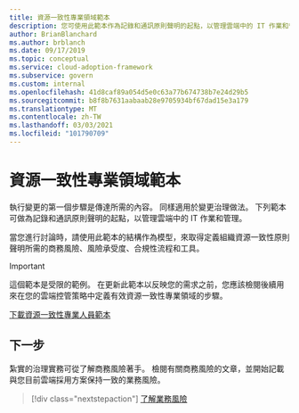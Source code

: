 ```yaml
---
title: 資源一致性專業領域範本
description: 您可使用此範本作為記錄和通訊原則聲明的起點，以管理雲端中的 IT 作業和管理。
author: BrianBlanchard
ms.author: brblanch
ms.date: 09/17/2019
ms.topic: conceptual
ms.service: cloud-adoption-framework
ms.subservice: govern
ms.custom: internal
ms.openlocfilehash: 41d8caf89a054d5e0c63a77b674738b7e24d29b5
ms.sourcegitcommit: b8f8b7631aabaab28e9705934bf67dad15e3a179
ms.translationtype: MT
ms.contentlocale: zh-TW
ms.lasthandoff: 03/03/2021
ms.locfileid: "101790709"
---
```

# <a name="resource-consistency-discipline-template"></a>資源一致性專業領域範本

執行變更的第一個步驟是傳達所需的內容。 同樣適用於變更治理做法。 下列範本可做為記錄和通訊原則聲明的起點，以管理雲端中的 IT 作業和管理。

當您進行討論時，請使用此範本的結構作為模型，來取得定義組織資源一致性原則聲明所需的商務風險、風險承受度、合規性流程和工具。

> [!IMPORTANT]
> 這個範本是受限的範例。 在更新此範本以反映您的需求之前，您應該檢閱後續用來在您的雲端控管策略中定義有效資源一致性專業領域的步驟。

[下載資源一致性專業人員範本](https://raw.githubusercontent.com/microsoft/CloudAdoptionFramework/master/govern/resource-consistency-discipline-template.docx)

## <a name="next-steps"></a>下一步

紮實的治理實務可從了解商務風險著手。 檢閱有關商務風險的文章，並開始記載與您目前雲端採用方案保持一致的業務風險。

> [!div class="nextstepaction"]
> [了解業務風險](./business-risks.md)
